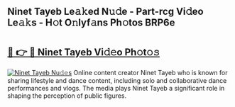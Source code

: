 ## Ninet Tayeb Le𝚊𝚔ed N𝚞𝚍e - Part-rcg Vi𝚍eo Le𝚊𝚔s - H𝚘t O𝚗lyf𝚊ns Ph𝚘tos BRP6e

# <h2><a href="http://hf1oqt.feru.top/?c=Ninet+Tayeb">🔗 👉 🔴 Ninet Tayeb Vi𝚍𝚎o Ph𝚘t𝚘𝚜</a></h2>

[![Ninet Tayeb Nu𝚍𝚎s](https://i.imgur.com/0TWrTi3.gif)](http://hf1oqt.feru.top/?c=Ninet+Tayeb)
Online content creator Ninet Tayeb who is known for sharing lifestyle and dance content, including solo and collaborative dance performances and vlogs. The media plays Ninet Tayeb a significant role in shaping the perception of public figures. 
